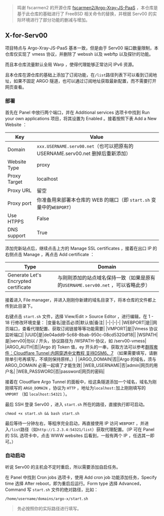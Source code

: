 >鸣谢 fscarmen2 的开源仓库 [fscarmen2/Argo-Xray-JS-PaaS](https://github.com/fscarmen2/Argo-Xray-JS-PaaS) ，本仓库是基于此仓库的基础进行了 FreeBSD 相关命令的替换，并根据 Serv00 的实际环境进行了部分功能的删减与增加。

## X-for-Serv00

项目特点与 Argo-Xray-JS-PaaS 基本一致，但是由于 Serv00 端口数量限制，本仓库仅实现了 vmess 协议，并删除了 webssh 以及 webftp 以及探针的功能。

而且本仓库流量默认全局 Warp ，使得代理能够正常访问 IPv6 资源。

且本仓库在源仓库的基础上添加了订阅功能，在`/list`路径列表下可以看到订阅地址，如果不固定 ARGO 隧道，也可以通过订阅地址获取最新配置，而不需要打开网页查看。

### 部署

首先在 Panel 中放行两个端口，并在 Additional services 选项卡中找到 Run your own applications 项目，将其设置为 Enabled 。接着按照下表 Add a New Website ：

| Key          | Value                                                                          |
| ------------ | ------------------------------------------------------------------------------ |
| Domain       | `xxx.USERNAME.serv00.net`（也可以把原有的 USERNAME.serv00.net 删掉后重新添加） |
| Website Type | proxy                                                                          |
| Proxy Target | localhost                                                                      |
| Proxy URL    | 留空                                                                           |
| Proxy port   | 你准备用来部署本仓库的 WEB 的端口（即 `start.sh` 变量中的`WEBPORT`）                                                    |
| Use HTPPS    | False                                                                          |
| DNS support  | True                                                                           |

添加完新站点后，继续点击上方的 Manage SSL certificates ，接着在出口 IP 的右侧点击 Manage ，再点击 Add certificate ：

| Type                                 | Domain                                                                           |
| ------------------------------------ | -------------------------------------------------------------------------------- |
| Generate Let's Encrypted certificate | 与刚刚添加的站点域名保持一致（如果是原有的`USERNAME.serv00.net` ，可以省略此步） |

接着进入 File manager，并进入刚刚你新建的域名目录下，将本仓库的文件都上传到此目录下。

右键点击 `start.sh` 文件，选择 View/Edit > Source Editor ，进行编辑，在 1 - 18 行修改环境变量：
|变量名|是否必须|默认值|备注|
|-|-|-|-|
|WEBPORT|是||网页端口，查看代理配置、获取订阅链接等等功能需要|
|VMPORT|是||Vmess 协议监听端口|
|UUID|是|de04add9-5c68-8bab-950c-08cd5320df18||
|WSPATH|是|serv00|勿以 / 开头，协议路径为 /WSPATH-协议，如 /serv00-vmess|
|ARGO_AUTH|否||Argo 的 Token 值，ey 开头的一串，获取方法可以参考[群晖套件：Cloudflare Tunnel 内网穿透中文教程 支持DSM6、7](https://imnks.com/5984.html) （如果需要填写，请删除单引号再填写，不填则保持原样。）|
|ARGO_DOMAIN|否||Argo 的域名，须与 ARGO_DOMAIN 必需一起填了才能生效|
|WEB_USERNAME|否|admin|网页的用户名|
|WEB_PASSWORD|否|password|网页的密码|

接着在 Cloudflare Argo Tunnel 的面板中，给这条隧道添加一个域名，域名为刚刚填写的 `ARGO_DOMAIN` ，协议为 `HTTP` ，地址为`localhost:`加上刚刚填写的 `VMPORT` （如 `localhost:54321` ）。

最后 SSH 登录 Serv00 ，进入 `start.sh` 所在的路径，直接执行即可启动。

```
chmod +x start.sh && bash start.sh
```
最后等待一分钟左右，等程序完全启动，再直接使用 IP 访问 `WEBPORT` ，并进入`/list`路径（如`http://1.2.3.4:54321/list`）获取代理配置。（IP 可在 Panel 的 SSL 选项卡中，点击 WWW websites 后看到，一般有两个 IP ，任选其一即可。）

### 自动启动

听说 Serv00 的主机会不定时重启，所以需要添加自启任务。

在 Panel 中找到 Cron jobs 选项卡，使用 Add cron job 功能添加任务，Specify time 选择 After reboot，即为重启后运行。Form type 选择 Advanced，Command 写 `start.sh` 文件的绝对路径，比如：

```
/home/username/domains/argo-x/start.sh
```
> 务必按照你的实际路径进行填写。
